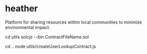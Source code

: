 # heather

Platform for sharing resources within local communities to minimize environmental impact.

cd utils
solcjs --bin ContractFileName.sol

cd ..
node utils/createUserLookupContract.js
